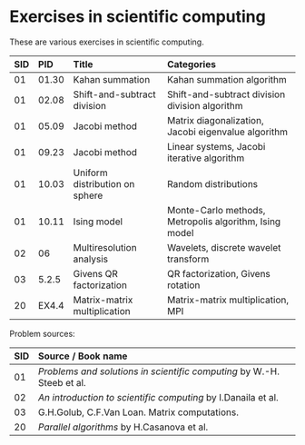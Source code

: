 # Exercises in scientific computing

These are various exercises in scientific computing.

| SID	| PID     	| Title 							| Categories  			  										|
|:------|:----------|:----------------------------------|:--------------------------------------------------------------|
| 01  	| 01.30		| Kahan summation					| Kahan summation algorithm										|
| 01	| 02.08		| Shift-and-subtract division		| Shift-and-subtract division division algorithm				|
| 01	| 05.09		| Jacobi method						| Matrix diagonalization, Jacobi eigenvalue algorithm			|
| 01	| 09.23		| Jacobi method						| Linear systems, Jacobi iterative algorithm					|
| 01	| 10.03		| Uniform distribution on sphere	| Random distributions											|
| 01	| 10.11		| Ising model						| Monte-Carlo methods, Metropolis algorithm, Ising model		|
| 02	| 06		| Multiresolution analysis			| Wavelets, discrete wavelet transform							|
| 03	| 5.2.5		| Givens QR factorization			| QR factorization, Givens rotation								|
| 20	| EX4.4		| Matrix-matrix multiplication		| Matrix-matrix multiplication, MPI								|

<!--| 20	| 4.4		| LU factorization					| LU factorization without pivoting, MPI						|-->

Problem sources:

| SID     	| Source / Book name 															|
|:----------|:------------------------------------------------------------------------------|
| 01		| *Problems and solutions in scientific computing* by W.-H. Steeb et al.		|
| 02		| *An introduction to scientific computing* by I.Danaila et al.					|
| 03		| G.H.Golub, C.F.Van Loan. Matrix computations.									|
| 20		| *Parallel algorithms* by H.Casanova et al.									|
